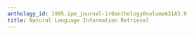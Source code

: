```yaml
---
anthology_id: 1995.ipm_journal-ir0anthology0volumeA31A3.9
title: Natural Language Information Retrieval
---
```

